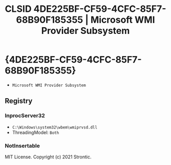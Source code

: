 ﻿---
title: "CLSID 4DE225BF-CF59-4CFC-85F7-68B90F185355 | Microsoft WMI Provider Subsystem"
excerpt: What is COM-Object CLSID 4DE225BF-CF59-4CFC-85F7-68B90F185355?
---

# {4DE225BF-CF59-4CFC-85F7-68B90F185355}

* `Microsoft WMI Provider Subsystem`

## Registry


### InprocServer32

* `C:\Windows\system32\wbem\wmiprvsd.dll`
* ThreadingModel: `Both`

### NotInsertable


MIT License. Copyright (c) 2021 Strontic.


